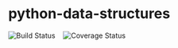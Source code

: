 # python-data-structures
<img src='https://travis-ci.org/sudeephazra/python-data-structures.svg?branch=master' alt='Build Status' />&nbsp;&nbsp;&nbsp;
<img src='https://coveralls.io/repos/github/sudeephazra/python-data-structures/badge.svg?branch=master' alt='Coverage Status' />

